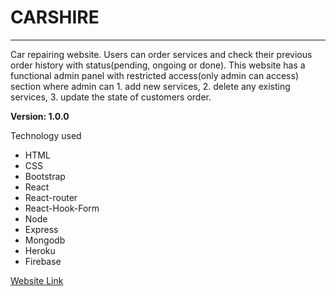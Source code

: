 # CARSHIRE
***

Car repairing website. Users can order services and check their previous order history with status(pending, ongoing or done). This website has a functional admin panel with restricted access(only admin can access) section where admin can 1. add new services, 2. delete any existing services, 3. update the state of customers order.

**Version: 1.0.0**

Technology used
- HTML
- CSS
- Bootstrap
- React
- React-router
- React-Hook-Form
- Node
- Express
- Mongodb
- Heroku
- Firebase

[Website Link](https://car-shire.web.app/)